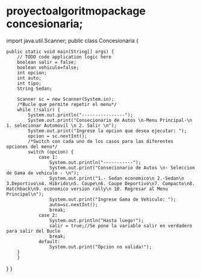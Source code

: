 # proyectoalgoritmopackage concesionaria;
import java.util.Scanner;
public class Concesionaria {

    public static void main(String[] args) {
        // TODO code application logic here
        boolean salir = false;
        boolean vehiculo=false;
        int opcion;
        int auto;
        int tipo;
        String Sedan;

        Scanner sc = new Scanner(System.in);
        /*Bucle que permite repetir el menu*/
        while (!salir) {
            System.out.println("----------------");
            System.out.print("Consecionario de Autos \n-Menu Principal-\n 1. selecionar Automovil \n 2. Salir \n");
            System.out.print("Ingrese la opcion que desea ejecutar: ");
            opcion = sc.nextInt();
            /*Switch con cada uno de los casos para las diferentes opciones del menu*/
            switch (opcion) {
                case 1:
                    System.out.println("-----------");
                    System.out.print("Consecionario de Autos \n- Seleccion de Gama de vehiculo - \n");
                    System.out.print("1.- Sedan economico\n 2.-Sedan\n 3.Deportivo\n4. Hibrido\n5. Coupe\n6. Coupe Deportivo\n7. Compacto\n8. Hatchback\n9. economico version rally\n 10. Regresar al Menu Principal\n");
                    System.out.print("Ingrese Gama de Vehiculo: ");
                    auto=sc.nextInt();
                    break;
                case 2:
                    System.out.println("Hasta luego!");
                    salir = true;//Se pone la variable salir en verdadero para salir del Bucle
                    break;
                default:
                    System.out.print("Opcion no valida!");
        }
        }
       
}
    }
